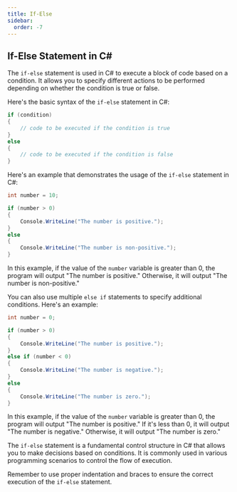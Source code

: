 ```yaml
---
title: If-Else
sidebar:
  order: -7
---
```


## If-Else Statement in C#

The `if-else` statement is used in C# to execute a block of code based on a condition. It allows you to specify different actions to be performed depending on whether the condition is true or false.

Here's the basic syntax of the `if-else` statement in C#:

```csharp
if (condition)
{
    // code to be executed if the condition is true
}
else
{
    // code to be executed if the condition is false
}
```

Here's an example that demonstrates the usage of the `if-else` statement in C#:

```csharp
int number = 10;

if (number > 0)
{
    Console.WriteLine("The number is positive.");
}
else
{
    Console.WriteLine("The number is non-positive.");
}
```

In this example, if the value of the `number` variable is greater than 0, the program will output "The number is positive." Otherwise, it will output "The number is non-positive."

You can also use multiple `else if` statements to specify additional conditions. Here's an example:

```csharp
int number = 0;

if (number > 0)
{
    Console.WriteLine("The number is positive.");
}
else if (number < 0)
{
    Console.WriteLine("The number is negative.");
}
else
{
    Console.WriteLine("The number is zero.");
}
```

In this example, if the value of the `number` variable is greater than 0, the program will output "The number is positive." If it's less than 0, it will output "The number is negative." Otherwise, it will output "The number is zero."

The `if-else` statement is a fundamental control structure in C# that allows you to make decisions based on conditions. It is commonly used in various programming scenarios to control the flow of execution.

Remember to use proper indentation and braces to ensure the correct execution of the `if-else` statement.
